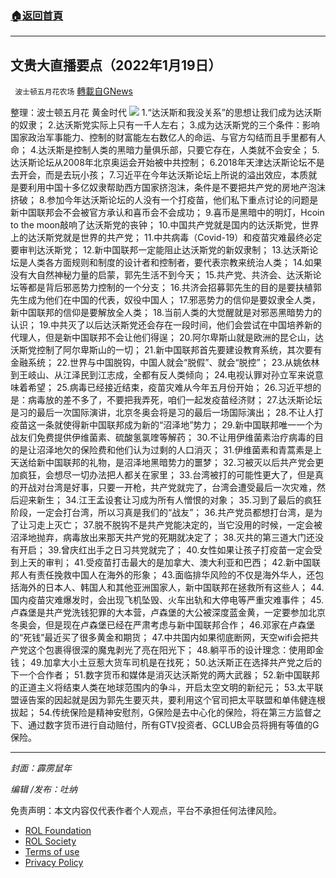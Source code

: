 ###  [:house:返回首頁](https://github.com/ourhimalayas/txt)
---


## 文贵大直播要点（2022年1月19日）
` 波士顿五月花农场` [轉載自GNews](https://gnews.org/zh-hans/1890371/)

整理：波士顿五月花 黄金时代
![](https://assets.gnews.org/wp-content/uploads/2022/01/20220121-2.jpg)
1.“达沃斯和我没关系”的思想让我们成为达沃斯的奴隶；
2.达沃斯党实际上只有一千人左右；
3.成为达沃斯党的三个条件：影响国家政治军事能力、控制的财富能左右数亿人的命运、与官方勾结而且手里都有人命；
4.达沃斯是控制人类的黑暗力量俱乐部，只要它存在，人类就不会安全；
5.达沃斯论坛从2008年北京奥运会开始被中共控制；
6.2018年天津达沃斯论坛不是去开会，而是去玩小孩；
7.习近平在今年达沃斯论坛上所说的溢出效应，本质就是要利用中国十多亿奴隶帮助西方国家挤泡沫，条件是不要把共产党的房地产泡沫挤破；
8.参加今年达沃斯论坛的人没有一个打疫苗，他们私下重点讨论的问题是新中国联邦会不会被官方承认和喜币会不会成功；
9.喜币是黑暗中的明灯，Hcoin to the moon敲响了达沃斯党的丧钟；
10.中国共产党就是国内的达沃斯党，世界上的达沃斯党就是世界的共产党；
11.中共病毒（Covid-19）和疫苗灾难最终必定要审判达沃斯党；
12.新中国联邦一定能阻止达沃斯党的新奴隶制；
13.达沃斯论坛是人类各方面规则和制度的设计者和控制者，要代表宗教来统治人类；
14.如果没有大自然神秘力量的启蒙，郭先生活不到今天；
15.共产党、共济会、达沃斯论坛等都是背后邪恶势力控制的一个分支；
16.共济会招募郭先生的目的是要扶植郭先生成为他们在中国的代表，奴役中国人；
17.邪恶势力的信仰是要奴隶全人类，新中国联邦的信仰是要解放全人类；
18.当前人类的大觉醒就是对邪恶黑暗势力的认识；
19.中共灭了以后达沃斯党还会存在一段时间，他们会尝试在中国培养新的代理人，但是新中国联邦不会让他们得逞；
20.阿尔卑斯山就是欧洲的昆仑山，达沃斯党控制了阿尔卑斯山的一切；
21.新中国联邦首先要建设教育系统，其次要有金融系统；
22.世界与中国脱钩，中国人就会“脱假”、就会“脱控”；
23.从姚依林到王岐山、从江泽民到江志成，全都有反人类倾向；
24.电视认罪对孙立军来说意味着希望；
25.病毒已经接近结束，疫苗灾难从今年五月份开始；
26.习近平想的是：病毒放的差不多了，不要把我弄死，咱们一起发疫苗经济财；
27.达沃斯论坛是习的最后一次国际演讲，北京冬奥会将是习的最后一场国际演出；
28.不让人打疫苗这一条就使得新中国联邦成为新的“沼泽地”势力；
29.新中国联邦唯一一个为战友们免费提供伊维菌素、硫酸氢氯喹等解药；
30.不让用伊维菌素治疗病毒的目的是让沼泽地欠的保险费和他们认为过剩的人口消灭；
31.伊维菌素和青蒿素是上天送给新中国联邦的礼物，是沼泽地黑暗势力的噩梦；
32.习被灭以后共产党会更加疯狂，会想尽一切办法把人都关在家里；
33.台湾被打的可能性更大了，但是真的开战对台湾是好事，只要一开枪，共产党就完了，台湾会遭受最后一次灾难，然后迎来新生；
34.江王孟设套让习成为所有人憎恨的对象；
35.习到了最后的疯狂阶段，一定会打台湾，所以习真是我们的“战友”；
36.共产党员都想打台湾，是为了让习走上灭亡；
37.脱不脱钩不是共产党能决定的，当它没用的时候，一定会被沼泽地抛弃，病毒放出来那天共产党的死期就决定了；
38.灭共的第三道大门还没有开启；
39.曾庆红出手之日习共党就完了；
40.女性如果让孩子打疫苗一定会受到上天的审判；
41.受疫苗打击最大的是加拿大、澳大利亚和巴西；
42.新中国联邦人有责任挽救中国人在海外的形象；
43.面临排华风险的不仅是海外华人，还包括海外的日本人、韩国人和其他亚洲国家人，新中国联邦在拯救所有这些人；
44.国内疫苗灾难爆发时，会出现飞机坠毁、火车出轨和大停电等严重灾难事件；
45.卢森堡是共产党洗钱犯罪的大本营，卢森堡的大公被深度蓝金黄，一定要参加北京冬奥会，但是现在卢森堡已经在严肃考虑与新中国联邦合作；
46.邓家在卢森堡的“死钱”最近买了很多黄金和期货；
47.中共国内如果彻底断网，天空wifi会把共产党这个包裹得很深的魔鬼剥光了亮在阳光下；
48.躺平币的设计理念：使用即金钱；
49.加拿大小土豆惹大货车司机是在找死；
50.达沃斯正在选择共产党之后的下一个合作者；
51.数字货币和媒体是消灭达沃斯党的两大武器；
52.新中国联邦的正道主义将结束人类在地球范围内的争斗，开启太空文明的新纪元；
53.太平联盟诬告案的因起就是因为郭先生要灭共，要利用这个官司把太平联盟和单伟健连根拔起；
54.传统保险是精神安慰剂，G保险是去中心化的保险，将在第三方监督之下、通过数字货币进行自动赔付，所有GTV投资者、GCLUB会员将拥有等值的G保险。

* * *

*封面：霹雳鼠年*

*编辑 /发布：吐纳*

 

免责声明：本文内容仅代表作者个人观点，平台不承担任何法律风险。

- [ROL Foundation](https://rolfoundation.org/)
- [ROL Society](https://rolsociety.org/)
- [Terms of use](https://gnews.org/terms-of-use-3/)
- [Privacy Policy](https://gnews.org/privacy-policy/)
